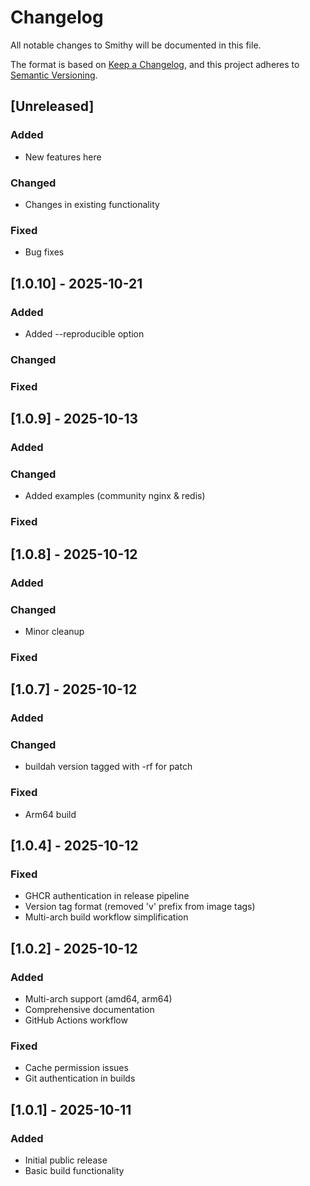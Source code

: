 # Changelog

All notable changes to Smithy will be documented in this file.

The format is based on [Keep a Changelog](https://keepachangelog.com/en/1.0.0/),
and this project adheres to [Semantic Versioning](https://semver.org/spec/v2.0.0.html).

## [Unreleased]

### Added
- New features here

### Changed
- Changes in existing functionality

### Fixed
- Bug fixes

## [1.0.10] - 2025-10-21

### Added
- Added --reproducible option

### Changed

### Fixed

## [1.0.9] - 2025-10-13

### Added

### Changed
- Added examples (community nginx & redis)

### Fixed

## [1.0.8] - 2025-10-12

### Added

### Changed
- Minor cleanup

### Fixed

## [1.0.7] - 2025-10-12

### Added

### Changed
- buildah version tagged with -rf for patch

### Fixed
- Arm64 build

## [1.0.4] - 2025-10-12

### Fixed
- GHCR authentication in release pipeline
- Version tag format (removed 'v' prefix from image tags)
- Multi-arch build workflow simplification

## [1.0.2] - 2025-10-12

### Added
- Multi-arch support (amd64, arm64)
- Comprehensive documentation
- GitHub Actions workflow

### Fixed
- Cache permission issues
- Git authentication in builds

## [1.0.1] - 2025-10-11

### Added
- Initial public release
- Basic build functionality

